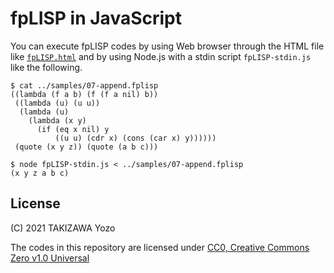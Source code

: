 # fpLISP in JavaScript

You can execute fpLISP codes by using Web browser through the HTML file like [`fpLISP.html`](https://ytaki0801.github.io/fpLISP.html) and by using Node.js with a stdin script `fpLISP-stdin.js` like the following.
```
$ cat ../samples/07-append.fplisp
((lambda (f a b) (f (f a nil) b))
 ((lambda (u) (u u))
  (lambda (u)
    (lambda (x y)
      (if (eq x nil) y
          ((u u) (cdr x) (cons (car x) y))))))
 (quote (x y z)) (quote (a b c)))

$ node fpLISP-stdin.js < ../samples/07-append.fplisp 
(x y z a b c)
```

## License

(C) 2021 TAKIZAWA Yozo

The codes in this repository are licensed under [CC0, Creative Commons Zero v1.0 Universal](https://creativecommons.org/publicdomain/zero/1.0/)

